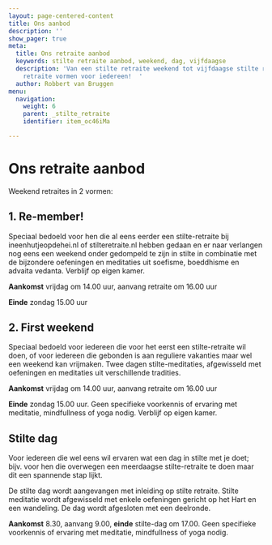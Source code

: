 ```yaml
---
layout: page-centered-content
title: Ons aanbod
description: ''
show_pager: true
meta:
  title: Ons retraite aanbod
  keywords: stilte retraite aanbod, weekend, dag, vijfdaagse
  description: 'Van een stilte retraite weekend tot vijfdaagse stilte retraites: verschillende
    retraite vormen voor iedereen!  '
  author: Robbert van Bruggen
menu:
  navigation:
    weight: 6
    parent: _stilte_retraite
    identifier: item_oc46iMa

---
```

# Ons retraite aanbod

Weekend retraites in 2 vormen:

## 1. Re-member! 

Speciaal bedoeld voor hen die al eens eerder een stilte-retraite bij ineenhutjeopdehei.nl of stilteretraite.nl hebben gedaan en er naar verlangen nog eens een weekend onder gedompeld te zijn in stilte in combinatie met de bijzondere oefeningen en meditaties uit soefisme, boeddhisme en advaita vedanta. Verblijf op eigen kamer.

**Aankomst** vrijdag om 14.00 uur, aanvang retraite om 16.00 uur

**Einde** zondag 15.00 uur

## 2. First weekend 

Speciaal bedoeld voor iedereen die voor het eerst een stilte-retraite wil doen, of voor iedereen die gebonden is aan reguliere vakanties maar wel een weekend kan vrijmaken. Twee dagen stilte-meditaties, afgewisseld met oefeningen en meditaties uit verschillende tradities.

**Aankomst** vrijdag om 14.00 uur, aanvang retraite om 16.00 uur

**Einde** zondag 15.00 uur. Geen specifieke voorkennis of ervaring met meditatie, mindfullness of yoga nodig. Verblijf op eigen kamer.

## Stilte dag

Voor iedereen die wel eens wil ervaren wat een dag in stilte met je doet; bijv. voor hen die overwegen een meerdaagse stilte-retraite te doen maar dit een spannende stap lijkt.

De stilte dag wordt aangevangen met inleiding op stilte retraite. Stilte meditatie wordt afgewisseld met enkele oefeningen gericht op het Hart en een wandeling. De dag wordt afgesloten met een deelronde.

**Aankomst** 8.30, aanvang 9.00, **einde** stilte-dag om 17.00. Geen specifieke voorkennis of ervaring met meditatie, mindfullness of yoga nodig.